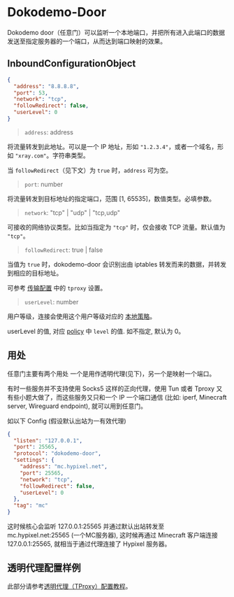 # Dokodemo-Door

Dokodemo door（任意门）可以监听一个本地端口，并把所有进入此端口的数据发送至指定服务器的一个端口，从而达到端口映射的效果。

## InboundConfigurationObject

```json
{
  "address": "8.8.8.8",
  "port": 53,
  "network": "tcp",
  "followRedirect": false,
  "userLevel": 0
}
```

> `address`: address

将流量转发到此地址。可以是一个 IP 地址，形如 `"1.2.3.4"`，或者一个域名，形如 `"xray.com"`。字符串类型。

当 `followRedirect`（见下文）为 `true` 时，`address` 可为空。

> `port`: number

将流量转发到目标地址的指定端口，范围 \[1, 65535\]，数值类型。必填参数。

> `network`: "tcp" | "udp" | "tcp,udp"

可接收的网络协议类型。比如当指定为 `"tcp"` 时，仅会接收 TCP 流量。默认值为 `"tcp"`。

> `followRedirect`: true | false

当值为 `true` 时，dokodemo-door 会识别出由 iptables 转发而来的数据，并转发到相应的目标地址。

可参考 [传输配置](../transport.md#sockoptobject) 中的 `tproxy` 设置。

> `userLevel`: number

用户等级，连接会使用这个用户等级对应的 [本地策略](../policy.md#levelpolicyobject)。

userLevel 的值, 对应 [policy](../policy.md#policyobject) 中 `level` 的值. 如不指定, 默认为 0。

## 用处

任意门主要有两个用处 一个是用作透明代理(见下)，另一个是映射一个端口。

有时一些服务并不支持使用 Socks5 这样的正向代理，使用 Tun 或者 Tproxy 又有些小题大做了，而这些服务又只和一个 IP 一个端口通信 (比如: iperf, Minecraft server, Wireguard endpoint), 就可以用到任意门。

如以下 Config (假设默认出站为一有效代理)

```json
{
  "listen": "127.0.0.1",
  "port": 25565,
  "protocol": "dokodemo-door",
  "settings": {
    "address": "mc.hypixel.net",
    "port": 25565,
    "network": "tcp",
    "followRedirect": false,
    "userLevel": 0
  },
  "tag": "mc"
}
```

这时候核心会监听 127.0.0.1:25565 并通过默认出站转发至 mc.hypixel.net:25565 (一个MC服务器), 这时候再通过 Minecraft 客户端连接 127.0.0.1:25565, 就相当于通过代理连接了 Hypixel 服务器。

## 透明代理配置样例

此部分请参考[透明代理（TProxy）配置教程](../../document/level-2/tproxy)。
